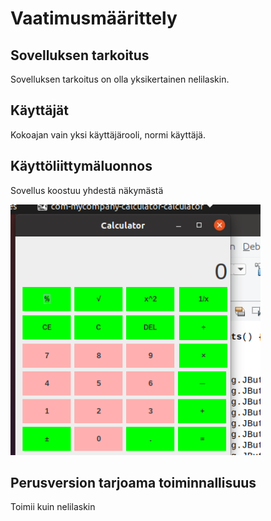# Vaatimusmäärittely

## Sovelluksen tarkoitus

Sovelluksen tarkoitus on olla yksikertainen nelilaskin.

## Käyttäjät

Kokoajan vain yksi käyttäjärooli, normi käyttäjä.
## Käyttöliittymäluonnos

Sovellus koostuu yhdestä näkymästä 

<img src="https://github.com/Tiiawss/ot-harjoitustyo/blob/master/laskarit/Screenshot%20from%202020-12-19%2015-30-45.png" width="400">

## Perusversion tarjoama toiminnallisuus

Toimii kuin nelilaskin
